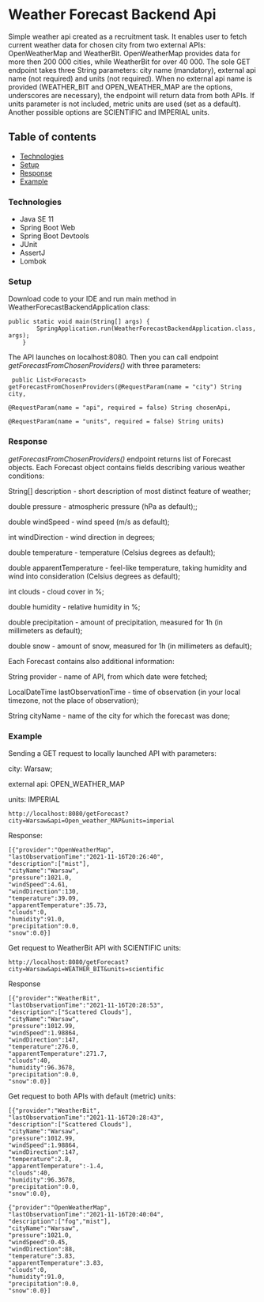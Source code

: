 # Weather Forecast Backend Api

Simple weather api created as a recruitment task. 
It enables user to fetch current weather data for chosen city from two external APIs: 
OpenWeatherMap and WeatherBit. OpenWeatherMap provides data for more then 200 000 cities, while WeatherBit for over 40 000. The sole GET endpoint takes three String parameters: 
city name (mandatory), external api name (not required) and units (not required). When no 
external api name is provided (WEATHER_BIT and OPEN_WEATHER_MAP are the options, underscores are necessary), the endpoint will return data from both APIs. If units 
parameter is not included, metric units are used (set as a default). Another possible options are SCIENTIFIC and IMPERIAL units. 
## Table of contents
* [Technologies](#technologies)
* [Setup](#setup)
* [Response](#response)
* [Example](#Example)

### Technologies
* Java SE 11
* Spring Boot Web
* Spring Boot Devtools
* JUnit
* AssertJ
* Lombok

### Setup
Download code to your IDE and run main method in WeatherForecastBackendApplication class:
```
public static void main(String[] args) {
		SpringApplication.run(WeatherForecastBackendApplication.class, args);
	}
```
The API launches on localhost:8080. Then you can call endpoint *getForecastFromChosenProviders()* with three parameters:
```
 public List<Forecast> getForecastFromChosenProviders(@RequestParam(name = "city") String city, 
                                                      @RequestParam(name = "api", required = false) String chosenApi, 
                                                      @RequestParam(name = "units", required = false) String units)
```
### Response
*getForecastFromChosenProviders()* endpoint returns list of Forecast objects. Each Forecast object contains fields describing various weather conditions:

String[] description - short description of most distinct feature of weather;

double pressure -  atmospheric pressure (hPa as default);;

double windSpeed - wind speed (m/s as default);

int windDirection - wind direction in degrees;

double temperature - temperature (Celsius degrees as default);

double apparentTemperature - feel-like temperature, taking humidity and wind into consideration (Celsius degrees as default);

int clouds - cloud cover in %;

double humidity - relative humidity in %;

double precipitation - amount of precipitation, measured for 1h (in millimeters as default);

double snow - amount of snow, measured for 1h (in millimeters as default);

Each Forecast contains also additional information:

String provider - name of API, from which date were fetched;

LocalDateTime lastObservationTime - time of observation (in your local timezone, not the place of observation);

String cityName - name of the city for which the forecast was done;

### Example
Sending a GET request to locally launched API with parameters:

city: Warsaw;

external api: OPEN_WEATHER_MAP

units: IMPERIAL
```
http://localhost:8080/getForecast?city=Warsaw&api=Open_weather_MAP&units=imperial
```
Response:
```
[{"provider":"OpenWeatherMap",
"lastObservationTime":"2021-11-16T20:26:40",
"description":["mist"],
"cityName":"Warsaw",
"pressure":1021.0,
"windSpeed":4.61,
"windDirection":130,
"temperature":39.09,
"apparentTemperature":35.73,
"clouds":0,
"humidity":91.0,
"precipitation":0.0,
"snow":0.0}]
```
Get request to WeatherBit API with SCIENTIFIC units:
```
http://localhost:8080/getForecast?city=Warsaw&api=WEATHER_BIT&units=scientific
```
Response
```
[{"provider":"WeatherBit",
"lastObservationTime":"2021-11-16T20:28:53",
"description":["Scattered Clouds"],
"cityName":"Warsaw",
"pressure":1012.99,
"windSpeed":1.98864,
"windDirection":147,
"temperature":276.0,
"apparentTemperature":271.7,
"clouds":40,
"humidity":96.3678,
"precipitation":0.0,
"snow":0.0}]
```
Get request to both APIs with default (metric) units:
```
[{"provider":"WeatherBit",
"lastObservationTime":"2021-11-16T20:28:43",
"description":["Scattered Clouds"],
"cityName":"Warsaw",
"pressure":1012.99,
"windSpeed":1.98864,
"windDirection":147,
"temperature":2.8,
"apparentTemperature":-1.4,
"clouds":40,
"humidity":96.3678,
"precipitation":0.0,
"snow":0.0},

{"provider":"OpenWeatherMap",
"lastObservationTime":"2021-11-16T20:40:04",
"description":["fog","mist"],
"cityName":"Warsaw",
"pressure":1021.0,
"windSpeed":0.45,
"windDirection":88,
"temperature":3.83,
"apparentTemperature":3.83,
"clouds":0,
"humidity":91.0,
"precipitation":0.0,
"snow":0.0}]
```
